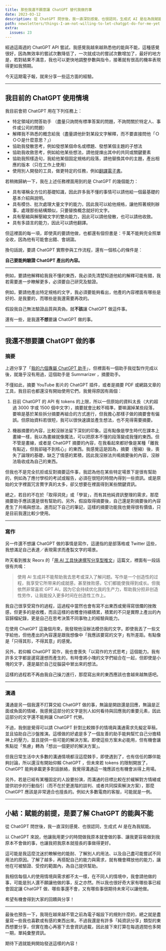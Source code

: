 ```yaml
---
title: 那些我還不願意讓 ChatGPT 替代我做的事
date: 2023-03-12
description: 從 ChatGPT 問世後，我一直深刻感覺、也很認同，生成式 AI 是在為我賦能。以 ChatGPT 來說，他讓我用更少的時間做我原本就會做的事、讓我更容易做到我原本不會做的事，也讓我把我原本就擅長的事做得更好。
path: newsletters/things-I-am-not-willing-to-let-chatgpt-do-for-me-yet
extra:
  issues: 23
---
```


經過這兩週的 ChatGPT API 嘗試，我感覺我越來越熟悉他的能與不能，這種感覺很好，因為無效率的嘗試次數降低了，一次就成功的嘗試次數增加了，最好的地方是，若對結果不滿意，我也可以更快地調整參數與指令，接著就有很高的機率表現得更如我預期。

今天這期電子報，就來分享一些這方面的經驗。

<!-- more -->
---

## 我目前的 ChatGPT 使用情境

我目前會把 ChatGPT 用在下列任務上：

* 特定領域的問答助手 （盡量只詢問有標準答案的問題，不詢問關於特定人、事件或公司的問題）
* 解釋我不熟悉的概念給我（盡量請他針對某段文字解釋，而不要直接問他「ＯＯＯ是什麼意思？」）
* 協助我發散思考，例如發想某個命名或標題、發想某個主題的子想法
* 協助我收斂思考，例如給他某些想法，請他提煉出其中的共同或關鍵要素
* 協助我照樣造句，我給他某個固定規格的段落，請他替換其中的主題，產出相應的版本（只在工作上使用）
* 使用別人開發的工具，做更特定的任務，例如[翻譯電子書](https://github.com/yihong0618/bilingual_book_maker)。

若稍微歸納一下，我在上述任務裡面用到的是 ChatGPT 的幾個能力：

* 具有堪稱全方位的基礎知識，因此許多我不懂的事情可以請他給一個最基礎的基本介紹與說明。
* 具有模仿、批次處理大量文字的能力，因此我可以給他規格，讓他照著規則辦事，處理那些結構類似，只要替換概念就好的文字。
* 具有壓縮與解壓縮文字的雙向能力，因此可以請他發散，也可以請他收斂。
* 具有多語言的能力，因此可以請他翻譯。

但這裡面的每一項，即使真的要請他做，也都還有個但書是：千萬不能夠完全照單全收，因為他有可能會出錯、會胡謅。

換句話說，要請 ChatGPT 實際參與工作流程，還有一個核心的條件是：

**自己要能夠驗證 ChatGPT 產出的內容。**

---

例如，要請他解釋給我我不懂的東西，我必須先清楚知道他給的解釋可能有錯，我若需要進一步瞭解更多，必須要自己研究及驗證。

例如，要請他產出特定規格的文字，我必須要能夠看出，他產的內容裡面有哪些是好的、是我要的，而哪些是我還需要再改的。

假設我自己無法驗證品質與真偽，就**不該**讓 ChatGPT 做這件事。

還有一些，是我還**不想**要讓 ChatGPT 做的事。

---

## 我還不想要讓 ChatGPT 做的事

### 摘要

上週分享了「[我的六個專屬 ChatGPT 助手](@/newsletters/22-my-six-chatgpt-assistants.md)」，但裡面有一個助手我從製作完成以後，就幾乎沒有用過，這個助手是 Summarizer ，摘要助手。

不僅如此，摘要 YouTube 影片的 ChatGPT 插件，或者是摘要 PDF 或網路文章的工具，我目前也都還沒有開始使用它們，我覺得原因有兩個：

1. 目前 ChatGPT 的 API 有 tokens 的上限，所以一但原始的資料太長（大約超過 3000 字或 1500 個中文字），摘要就會比較不精準，要嘛漏掉某些段落，要嘛是基於某些拆分摘要再組合的方式進行，但我擔心那樣子做的摘要會有偏誤。但原始資料若很短，我可以很快速讀並產生想法，也不見得需要摘要。

2. 機器摘要的內容，比較沒辦法留下深刻的印象。這有點像是學生時代在課本上畫線一樣，我以為畫線就像魔法，可以把原本不懂的段落變成我懂的東西。但不管是畫線，或者是 ChatGPT 摘要的內容，在我看起來都好像是某種「離我有點近，但我卻碰不到核心」的東西。我感覺這是因為，摘要（壓縮）後，喪失了論理的基礎，缺乏了情感的累積，因此我沒辦法共鳴摘要後的內容，沒辦法吸收成為自己的東西。

但我也不是完全抗拒或反對摘要這件事，我認為他在某些特定場景下是很有幫助的，例如為了應付學校的考試或報告，必須在很短的時間內得到一些資訊。或是原始的文字裡面冗言贅字真的太多，卻又想要在裡面得到某些關鍵資訊。

總之，若目的不在於「取得洞見」或「學習」，而有其他純資訊整理的需求，那麼摘要助手應該還是很有幫助的。另外，假設取得摘要後，自己還是對摘要後的內容產生了共鳴與想法，進而記下自己的筆記，這樣的摘要功能我也覺得很有價值，只是目前我還比較少使用。

---

### 寫作

另一件還不想讓 ChatGPT 做的事情是寫作，這邊指的是部落格或 Twitter 這些，我想滿足自己表達／表現需求而產製文字的場景。

昨天看到推友 Reorx 的「[用 AI 工具快速撰写分享型推文](https://reorx.com/makers-daily/006-a-gpt-ai-based-workflow-for-content-creation/)」這篇文，裡面有一段話很有共鳴：

> 使用 AI 生成并不能帮助我去思考或深入了解问题。写作是一个创造性的过程，我享受它所带来的成就感，甚至挫败感，它们都能使我得到成长。但我依然非常喜欢 GPT AI，因为它会持续优化我的生产力，帮助我分担非创造性劳作，让我能投入更多时间在创造性工作上。

我自己很享受寫作的過程，這過程中當然也會有寫不出東西或覺得寫很爛的挫敗感，但更多的是收穫，而且這樣的收穫會持續積累，積累的不只是實際上產出的內容歸檔紀錄，更是自己在思考決策不同事物上的經驗與能力。

在使用 ChatGPT 這幾個月來，我發現他沒辦法模仿我的文字。即使我丟了一些文字給他，但他產出的內容還是跟我想像中「我應該要寫的文字」有所差距。有點像是「只得其形，不得其意」的感覺。

另外，若仰賴 ChatGPT 寫作，我也會喪失「以寫作的方式思考」這個能力。我有許多文字都是邊寫邊想而產生的，有時會將小塊的文字們組合在一起，但即使是小塊的文字，還是屬於自己從腦袋中冒出來的想法。

這樣的過程若不再由我自己操刀進行，那麼寫出來的東西應該也會越來越無感吧。

---

### 溝通

溝通是另一個我還不打算交給 ChatGPT 做的事，無論是開啟還是回應，無論是正面或負面的情緒，我感覺這部分的文字是別人如何看待與回應我的重要元素，因此這部分的文字還不能夠讓 ChatGPT 代勞。

不過，我倒是覺得可以請 ChatGPT 針對比較棘手的情境與溝通需求先擬定草稿，並且協助自己沙盤推演。這樣做的好處是多了一個友善的助手能夠幫忙自己分擔精神上的壓力，並且提供一些可能的解決方案。即使這些方案未必能用，但有機會讓焦點從「焦慮」轉為「想出一個更好的解決方案」。

但我日常生活中大多數的溝通情境都沒這麼棘手，即使遇到了，也有信任的夥伴能夠討論，所以還沒有開始仰賴 ChatGPT ，但未來若 tokens 的限制開放了，ChatGPT 能夠承載更多對話脈絡，我覺得溝通這一塊應該也有機會派得上用場。

另外，若是已經有某種固定的人設要扮演，而溝通的目標比較在於緩解對方情緒或提供初步的行動指引（而不在於更進階的談判、或者共同探索解決方案），那麼 ChatGPT 應該是非常適合也擅長的。例如大多數電商的客服，可能就是一例。

---

## 小結：賦能的前提，是要了解 ChatGPT 的能與不能

從 ChatGPT 問世後，我一直深刻感覺、也很認同，生成式 AI 是在為我賦能。

以 ChatGPT 來說，他讓我用更少的時間做我原本就會做的事、讓我更容易做到我原本不會做的事，也讓我把我原本就擅長的事做得更好。

這可能是我這麼沈迷於瞭解他的能耐、了解別人的用法、以及自己盡可能嘗試不同用法的原因。了解了越多，再搭配自己的能力與需求，就有機會釋放他的能力，讓他在可被驗證、受控的範圍內，為自己提供幫助。

我相信每個人的使用情境與需求都不太一樣，在不同人的情境中，我會請他做的事，可能是別人還不願讓他做的事，反之亦然。所以我也很好奇大家有哪些事已經會固定讓 ChatGPT 做、哪些事還不會，又有哪些事很期待未來可以讓他做。

希望有機會得到大家的回饋與分享！

---

最後也預告一下，我現在越來越不管之前為電子報設下的規則什麼的，總之就是盡量寫一些我也喜歡或有感的東西出來。不過我還是有許多「純資訊分享」類型的東西想要分享，但實在擔心再塞下去會資訊過載，因此接下來打算在每週週間也多開一期，單純彙整資訊。

期待下週就能夠開始發送這樣的內容！